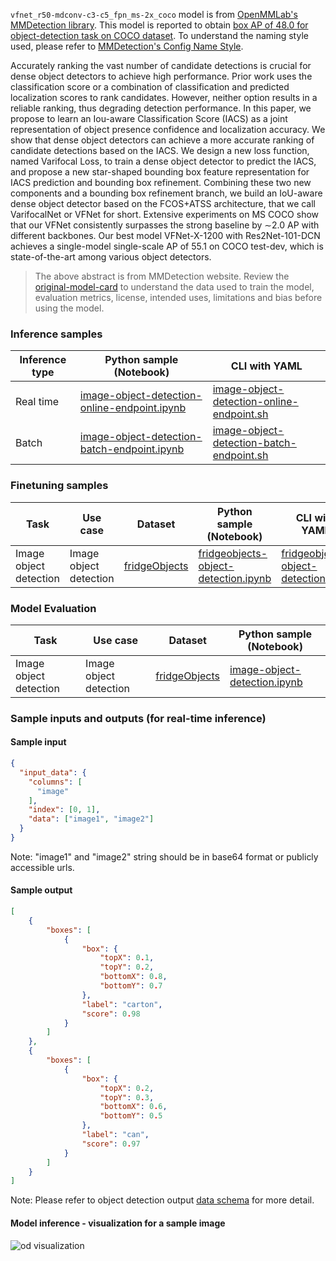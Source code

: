 `vfnet_r50-mdconv-c3-c5_fpn_ms-2x_coco` model is from <a href="https://github.com/open-mmlab/mmdetection/tree/v3.1.0" target="_blank">OpenMMLab's MMDetection library</a>. This model is reported to obtain <a href="https://github.com/open-mmlab/mmdetection/blob/3.x/configs/vfnet/metafile.yml#L46" target="_blank">box AP of 48.0 for object-detection task on COCO dataset</a>. To understand the naming style used, please refer to <a href="https://mmdetection.readthedocs.io/en/v3.1.0/user_guides/config.html#config-name-style" target="_blank">MMDetection's Config Name Style</a>.

Accurately ranking the vast number of candidate detections is crucial for dense object detectors to achieve high performance. Prior work uses the classification score or a combination of classification and predicted localization scores to rank candidates. However, neither option results in a reliable ranking, thus degrading detection performance. In this paper, we propose to learn an Iou-aware Classification Score (IACS) as a joint representation of object presence confidence and localization accuracy. We show that dense object detectors can achieve a more accurate ranking of candidate detections based on the IACS. We design a new loss function, named Varifocal Loss, to train a dense object detector to predict the IACS, and propose a new star-shaped bounding box feature representation for IACS prediction and bounding box refinement. Combining these two new components and a bounding box refinement branch, we build an IoU-aware dense object detector based on the FCOS+ATSS architecture, that we call VarifocalNet or VFNet for short. Extensive experiments on MS COCO show that our VFNet consistently surpasses the strong baseline by ∼2.0 AP with different backbones. Our best model VFNet-X-1200 with Res2Net-101-DCN achieves a single-model single-scale AP of 55.1 on COCO test-dev, which is state-of-the-art among various object detectors.

> The above abstract is from MMDetection website. Review the <a href="https://github.com/open-mmlab/mmdetection/tree/v3.1.0/configs/vfnet" target="_blank">original-model-card</a> to understand the data used to train the model, evaluation metrics, license, intended uses, limitations and bias before using the model.

### Inference samples

Inference type|Python sample (Notebook)|CLI with YAML
|--|--|--|
Real time|<a href="https://aka.ms/azureml-infer-sdk-image-object-detection" target="_blank">image-object-detection-online-endpoint.ipynb</a>|<a href="https://aka.ms/azureml-infer-cli-image-object-detection" target="_blank">image-object-detection-online-endpoint.sh</a>
Batch |<a href="https://aka.ms/azureml-infer-batch-sdk-image-object-detection" target="_blank">image-object-detection-batch-endpoint.ipynb</a>|<a href="https://aka.ms/azureml-infer-batch-cli-image-object-detection" target="_blank">image-object-detection-batch-endpoint.sh</a>

### Finetuning samples

Task|Use case|Dataset|Python sample (Notebook)|CLI with YAML
|---|--|--|--|--|
Image object detection|Image object detection|[fridgeObjects](https://cvbp-secondary.z19.web.core.windows.net/datasets/object_detection/odFridgeObjects.zip)|<a href="https://aka.ms/azureml-ft-sdk-image-object-detection" target="_blank">fridgeobjects-object-detection.ipynb</a>|<a href="https://aka.ms/azureml-ft-cli-image-object-detection" target="_blank">fridgeobjects-object-detection.sh</a>

### Model Evaluation

|Task|Use case|Dataset|Python sample (Notebook)|
|---|--|--|--|
Image object detection|Image object detection|[fridgeObjects](https://cvbp-secondary.z19.web.core.windows.net/datasets/object_detection/odFridgeObjects.zip)|<a href="https://aka.ms/azureml-evaluation-sdk-image-object-detection" target="_blank">image-object-detection.ipynb</a>|

### Sample inputs and outputs (for real-time inference)

#### Sample input

```json
{
  "input_data": {
    "columns": [
      "image"
    ],
    "index": [0, 1],
    "data": ["image1", "image2"]
  }
}
```

Note: "image1" and "image2" string should be in base64 format or publicly accessible urls.

#### Sample output

```json
[
    {
        "boxes": [
            {
                "box": {
                    "topX": 0.1,
                    "topY": 0.2,
                    "bottomX": 0.8,
                    "bottomY": 0.7
                },
                "label": "carton",
                "score": 0.98
            }
        ]
    },
    {
        "boxes": [
            {
                "box": {
                    "topX": 0.2,
                    "topY": 0.3,
                    "bottomX": 0.6,
                    "bottomY": 0.5
                },
                "label": "can",
                "score": 0.97
            }
        ]
    }
]
```

Note: Please refer to object detection output <a href="https://learn.microsoft.com/en-us/azure/machine-learning/reference-automl-images-schema?view=azureml-api-2#object-detection-1" target="_blank">data schema</a> for more detail.

#### Model inference - visualization for a sample image

<img src="https://automlcesdkdataresources.blob.core.windows.net/finetuning-image-models/images/Model_Result_Visualizations(Do_not_delete)/plot_vfnet_r50_fpn_mdconv_c3-c5_mstrain_2x_coco_OD.png" alt="od visualization">
